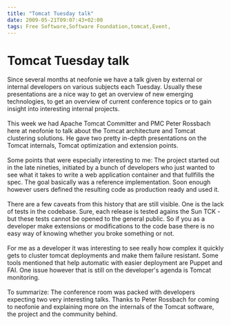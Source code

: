 ```yaml
---
title: "Tomcat Tuesday talk"
date: 2009-05-21T09:07:43+02:00
tags: Free Software,Software Foundation,tomcat,Event,
---
```


# Tomcat Tuesday talk


Since several months at neofonie we have a talk given by external or internal developers on various subjects each 
Tuesday. Usually these presentations are a nice way to get an overview of new emerging technologies, to get an overview 
of current conference topics or to gain insight into interesting internal projects.<br><br>This week we had Apache 
Tomcat Committer and PMC Peter Rossbach here at neofonie to talk about the Tomcat architecture and Tomcat clustering 
solutions. He gave two pretty in-depth presentations on the Tomcat internals, Tomcat optimization and extension 
points.<br><br>Some points that were especially interesting to me: The project started out in the late nineties, 
initiated by a bunch of developers who just wanted to see what it takes to write a web application container and that 
fullfills the spec. The goal basically was a reference implementation. Soon enough however users defined the resulting 
code as production ready and used it.<br><br>There are a few caveats from this history that are still visible. One is 
the lack of tests in the codebase. Sure, each release is tested agains the Sun TCK - but these tests cannot be opened 
to the general public. So if you as a developer make extensions or modifications to the code base there is no easy way 
of knowing whether you broke something or not.<br><br>For me as a developer it was interesting to see really how 
complex it quickly gets to cluster tomcat deployments and make them failure resistant. Some tools mentioned that help 
automatic with easier deployment are Puppet and FAI. One issue however that is still on the developer's agenda is 
Tomcat monitoring.<br><br>To summarize: The conference room was packed with developers expecting two very interesting 
talks. Thanks to Peter Rossbach for coming to neofonie and explaining more on the internals of the Tomcat software, the 
project and the community behind.
